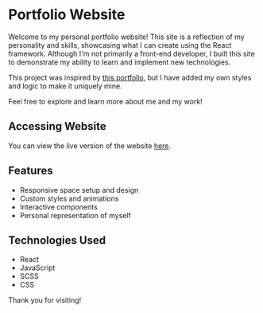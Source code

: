# Portfolio Website

Welcome to my personal portfolio website! This site is a reflection of my personality and skills, showcasing what I can create using the React framework. Although I'm not primarily a front-end developer, I built this site to demonstrate my ability to learn and implement new technologies.

This project was inspired by [this portfolio](https://bobangajicsm.github.io/portfolio/contact.html), but I have added my own styles and logic to make it uniquely mine.

Feel free to explore and learn more about me and my work!

## Accessing Website

You can view the live version of the website [here](https://geha6ykuh.github.io/website-portfolio).

## Features

- Responsive space setup and design
- Custom styles and animations
- Interactive components
- Personal representation of myself

## Technologies Used

- React
- JavaScript
- SCSS
- CSS

Thank you for visiting!
